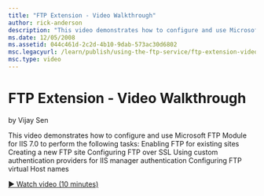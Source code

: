 ```yaml
---
title: "FTP Extension - Video Walkthrough"
author: rick-anderson
description: "This video demonstrates how to configure and use Microsoft FTP Module for IIS 7.0 to perform the following tasks: Enabling FTP for existing sites Creating a..."
ms.date: 12/05/2008
ms.assetid: 044c461d-2c2d-4b10-9dab-573ac30d6802
msc.legacyurl: /learn/publish/using-the-ftp-service/ftp-extension-video-walkthrough
msc.type: video
---
```

# FTP Extension - Video Walkthrough

by Vijay Sen

This video demonstrates how to configure and use Microsoft FTP Module for IIS 7.0 to perform the following tasks: Enabling FTP for existing sites Creating a new FTP site Configuring FTP over SSL Using custom authentication providers for IIS manager authentication Configuring FTP virtual Host names 

[&#9654; Watch video (10 minutes)](https://channel9.msdn.com/Blogs/IIS-NET-Site-Videos/ftp-extension-video-walkthrough)
